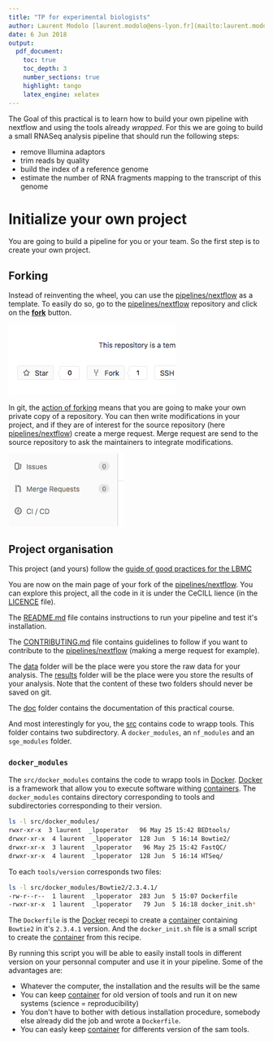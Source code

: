 ```yaml
---
title: "TP for experimental biologists"
author: Laurent Modolo [laurent.modolo@ens-lyon.fr](mailto:laurent.modolo@ens-lyon.fr)
date: 6 Jun 2018
output:
  pdf_document:
    toc: true
    toc_depth: 3
    number_sections: true
    highlight: tango
    latex_engine: xelatex
---
```


The Goal of this practical is to learn how to build your own pipeline with nextflow and using the tools already *wrapped*.
For this we are going to build a small RNASeq analysis pipeline that should run the following steps:

- remove Illumina adaptors
- trim reads by quality
- build the index of a reference genome
- estimate the number of RNA fragments mapping to the transcript of this genome

# Initialize your own project

You are going to build a pipeline for you or your team. So the first step is to create your own project.

## Forking

Instead of reinventing the wheel, you can use the [pipelines/nextflow](https://gitlab.biologie.ens-lyon.fr/pipelines/nextflow) as a template.
To easily do so, go to the [pipelines/nextflow](https://gitlab.biologie.ens-lyon.fr/pipelines/nextflow) repository and click on the [**fork**](https://gitlab.biologie.ens-lyon.fr/pipelines/nextflow/forks/new) button.

![fork button](img/fork.png)

In git, the [action of forking](https://git-scm.com/book/en/v2/GitHub-Contributing-to-a-Project) means that you are going to make your own private copy of a repository. You can then write modifications in your project, and if they are of interest for the source repository (here [pipelines/nextflow](https://gitlab.biologie.ens-lyon.fr/pipelines/nextflow)) create a merge request. Merge request are send to the source repository to ask the maintainers to integrate modifications.

![merge request button](img/merge_request.png)

## Project organisation

This project (and yours) follow the [guide of good practices for the LBMC](http://www.ens-lyon.fr/LBMC/intranet/services-communs/pole-bioinformatique/ressources/good_practice_LBMC)

You are now on the main page of your fork of the [pipelines/nextflow](https://gitlab.biologie.ens-lyon.fr/pipelines/nextflow). You can explore this project, all the code in it is under the CeCILL lience (in the [LICENCE](https://gitlab.biologie.ens-lyon.fr/pipelines/nextflow/blob/master/LICENSE) file).

The [README.md](https://gitlab.biologie.ens-lyon.fr/pipelines/nextflow/blob/master/README.md) file contains instructions to run your pipeline and test it's installation.

The [CONTRIBUTING.md](https://gitlab.biologie.ens-lyon.fr/pipelines/nextflow/blob/master/CONTRIBUTING.md) file contains guidelines to follow if you want to contribute to the [pipelines/nextflow](https://gitlab.biologie.ens-lyon.fr/pipelines/nextflow) (making a merge request for example).

The [data](https://gitlab.biologie.ens-lyon.fr/pipelines/nextflow/tree/master/data) folder will be the place were you store the raw data for your analysis.
The [results](https://gitlab.biologie.ens-lyon.fr/pipelines/nextflow/tree/master/results) folder will be the place were you store the results of your analysis.
Note that the content of these two folders should never be saved on git.

The [doc](https://gitlab.biologie.ens-lyon.fr/pipelines/nextflow/tree/master/doc) folder contains the documentation of this practical course.

And most interestingly for you, the [src](https://gitlab.biologie.ens-lyon.fr/pipelines/nextflow/tree/master/src) contains code to wrapp tools. This folder contains two subdirectory. A `docker_modules`, an `nf_modules` and an `sge_modules` folder. 

### `docker_modules`

The `src/docker_modules` contains the code to wrapp tools in [Docker](https://www.docker.com/what-docker). [Docker](https://www.docker.com/what-docker) is a framework that allow you to execute software withing [containers](https://www.docker.com/what-container). The `docker_modules` contains directory corresponding to tools and subdirectories corresponding to their version.

```sh
ls -l src/docker_modules/
rwxr-xr-x  3 laurent  _lpoperator   96 May 25 15:42 BEDtools/
drwxr-xr-x  4 laurent  _lpoperator  128 Jun  5 16:14 Bowtie2/
drwxr-xr-x  3 laurent  _lpoperator   96 May 25 15:42 FastQC/
drwxr-xr-x  4 laurent  _lpoperator  128 Jun  5 16:14 HTSeq/
```

To each `tools/version` corresponds two files:

```sh
ls -l src/docker_modules/Bowtie2/2.3.4.1/
-rw-r--r--  1 laurent  _lpoperator  283 Jun  5 15:07 Dockerfile
-rwxr-xr-x  1 laurent  _lpoperator   79 Jun  5 16:18 docker_init.sh*
```

The `Dockerfile` is the [Docker](https://www.docker.com/what-docker) recepi to create a [container](https://www.docker.com/what-container) containing `Bowtie2` in it's `2.3.4.1` version. And the `docker_init.sh` file is a small script to create the [container](https://www.docker.com/what-container) from this recipe.

By running this script you will be able to easily install tools in different version on your personnal computer and use it in your pipeline. Some of the advantages are:

- Whatever the computer, the installation and the results will be the same
- You can keep [container](https://www.docker.com/what-container) for old version of tools and run it on new systems (science = reproducibility)
- You don't have to bother with detious installation procedure, somebody else already did the job and wrote a `Dockerfile`.
- You can easly keep [container](https://www.docker.com/what-container) for differents version of the sam tools.




 






